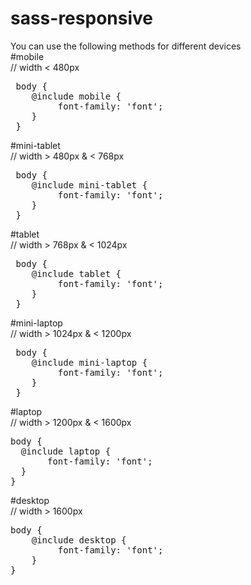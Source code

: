 # sass-responsive
You can use the following methods for different devices
<br>
#mobile
<br>
// width < 480px
<br>
<pre>
 body {
    @include mobile {
         font-family: 'font';
    }
 }
</pre>

#mini-tablet
<br>
// width > 480px & < 768px
<br>
<pre>
 body {
    @include mini-tablet {
         font-family: 'font';
    }
 }
</pre>

#tablet
<br>
// width > 768px & < 1024px
<pre>
 body {
    @include tablet {
         font-family: 'font';
    }
 }
</pre>

#mini-laptop
<br>
// width > 1024px & < 1200px
<pre>
 body {
    @include mini-laptop {
         font-family: 'font';
    }
 }
</pre>

#laptop
<br>
  // width > 1200px & < 1600px
<pre>
body {
  @include laptop {
       font-family: 'font';
  }
}
</pre>

#desktop
<br>
// width > 1600px
<pre>
body {
    @include desktop {
         font-family: 'font';
    }
}
</pre>
